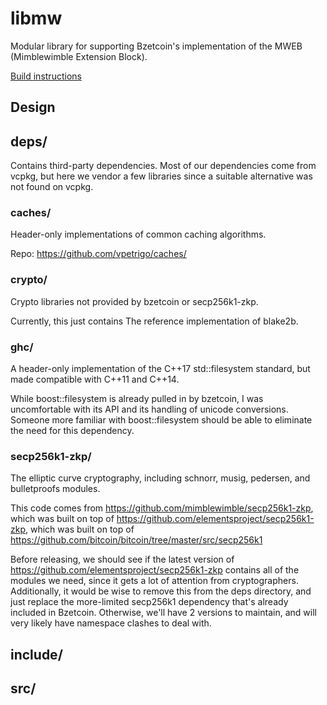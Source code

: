 # libmw

Modular library for supporting Bzetcoin's implementation of the MWEB (Mimblewimble Extension Block). 

[Build instructions](doc/build.md)


## Design

## deps/
Contains third-party dependencies. Most of our dependencies come from vcpkg,
but here we vendor a few libraries since a suitable alternative was not found on vcpkg.

### caches/
Header-only implementations of common caching algorithms.

Repo: https://github.com/vpetrigo/caches/

### crypto/
Crypto libraries not provided by bzetcoin or secp256k1-zkp.

Currently, this just contains The reference implementation of blake2b.

### ghc/
A header-only implementation of the C\+\+17 std::filesystem standard, but made compatible with C\+\+11 and C\+\+14.

While boost\:\:filesystem is already pulled in by bzetcoin, I was uncomfortable with its API and its handling of unicode conversions.
Someone more familiar with boost::filesystem should be able to eliminate the need for this dependency.

### secp256k1-zkp/
The elliptic curve cryptography, including schnorr, musig, pedersen, and bulletproofs modules.

This code comes from https://github.com/mimblewimble/secp256k1-zkp,
which was built on top of https://github.com/elementsproject/secp256k1-zkp,
which was built on top of https://github.com/bitcoin/bitcoin/tree/master/src/secp256k1

Before releasing, we should see if the latest version of https://github.com/elementsproject/secp256k1-zkp contains all of the modules we need,
since it gets a lot of attention from cryptographers. Additionally, it would be wise to remove this from the deps directory,
and just replace the more-limited secp256k1 dependency that's already included in Bzetcoin.
Otherwise, we'll have 2 versions to maintain, and will very likely have namespace clashes to deal with.

## include/


## src/